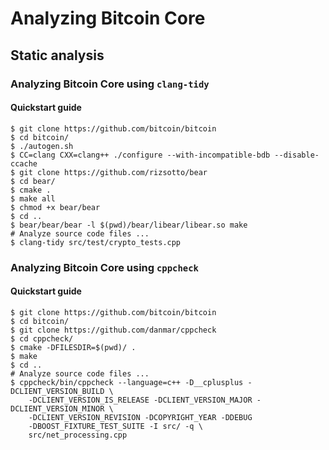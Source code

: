 # Analyzing Bitcoin Core

## Static analysis

### Analyzing Bitcoin Core using `clang-tidy`

#### Quickstart guide

```
$ git clone https://github.com/bitcoin/bitcoin
$ cd bitcoin/
$ ./autogen.sh
$ CC=clang CXX=clang++ ./configure --with-incompatible-bdb --disable-ccache
$ git clone https://github.com/rizsotto/bear
$ cd bear/
$ cmake .
$ make all
$ chmod +x bear/bear
$ cd ..
$ bear/bear/bear -l $(pwd)/bear/libear/libear.so make
# Analyze source code files ...
$ clang-tidy src/test/crypto_tests.cpp
```

### Analyzing Bitcoin Core using `cppcheck`

#### Quickstart guide

```
$ git clone https://github.com/bitcoin/bitcoin
$ cd bitcoin/
$ git clone https://github.com/danmar/cppcheck
$ cd cppcheck/
$ cmake -DFILESDIR=$(pwd)/ .
$ make
$ cd ..
# Analyze source code files ...
$ cppcheck/bin/cppcheck --language=c++ -D__cplusplus -DCLIENT_VERSION_BUILD \
    -DCLIENT_VERSION_IS_RELEASE -DCLIENT_VERSION_MAJOR -DCLIENT_VERSION_MINOR \
    -DCLIENT_VERSION_REVISION -DCOPYRIGHT_YEAR -DDEBUG
    -DBOOST_FIXTURE_TEST_SUITE -I src/ -q \
    src/net_processing.cpp
```
